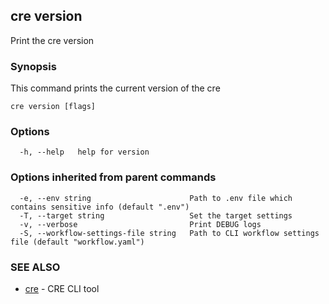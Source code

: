 ## cre version

Print the cre version

### Synopsis

This command prints the current version of the cre

```
cre version [flags]
```

### Options

```
  -h, --help   help for version
```

### Options inherited from parent commands

```
  -e, --env string                      Path to .env file which contains sensitive info (default ".env")
  -T, --target string                   Set the target settings
  -v, --verbose                         Print DEBUG logs
  -S, --workflow-settings-file string   Path to CLI workflow settings file (default "workflow.yaml")
```

### SEE ALSO

* [cre](cre.md)	 - CRE CLI tool

